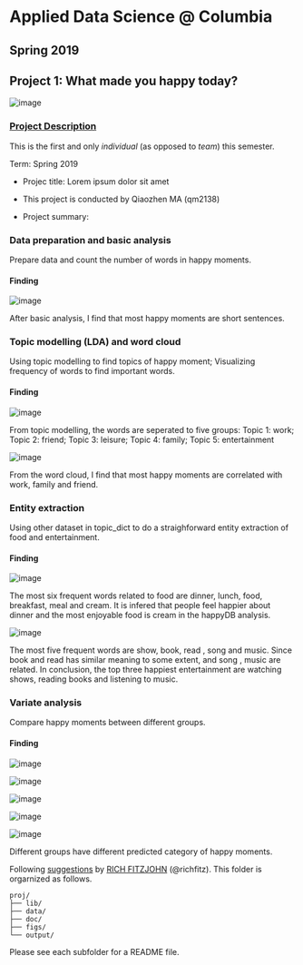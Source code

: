 # Applied Data Science @ Columbia
## Spring 2019
## Project 1: What made you happy today?

![image](figs/title.jpeg)

### [Project Description](doc/Proj1_desc.md)
This is the first and only *individual* (as opposed to *team*) this semester. 

Term: Spring 2019

+ Projec title: Lorem ipsum dolor sit amet
+ This project is conducted by Qiaozhen MA (qm2138)

+ Project summary: 
### Data preparation and basic analysis
Prepare data and count the number of words in happy moments.
#### Finding
![image](figs/length.png)

After basic analysis, I find that most happy moments are short sentences.
### Topic modelling (LDA) and word cloud
Using topic modelling to find topics of happy moment;
Visualizing frequency of words to find important words.
#### Finding
![image](figs/lda.png)

From topic modelling, the words are seperated to five groups:
Topic 1: work;
Topic 2: friend;
Topic 3: leisure;
Topic 4: family;
Topic 5: entertainment

![image](figs/word_cloud.png)

From the word cloud, I find that most happy moments are correlated with work, family and friend.
### Entity extraction
Using other dataset in topic_dict to do a straighforward entity extraction of food and entertainment.
#### Finding
![image](figs/food.png)

The most six frequent words related to food are dinner, lunch, food, breakfast, meal and cream. It is infered that people feel happier about dinner and the most enjoyable food is cream in the happyDB analysis.

![image](figs/entertainment.png)

The most five frequent words are show, book, read , song and music. Since book and read has similar meaning to some extent, and song , music are related. In conclusion, the top three happiest entertainment are watching shows, reading books and listening to music.
### Variate analysis
Compare happy moments between different groups.
#### Finding

![image](figs/marital.png)

![image](figs/gender.png)

![image](figs/reflection_period.png)

![image](figs/country.png)

![image](figs/parenthood.png)

Different groups have different predicted category of happy moments.


Following [suggestions](http://nicercode.github.io/blog/2013-04-05-projects/) by [RICH FITZJOHN](http://nicercode.github.io/about/#Team) (@richfitz). This folder is orgarnized as follows.

```
proj/
├── lib/
├── data/
├── doc/
├── figs/
└── output/
```

Please see each subfolder for a README file.
